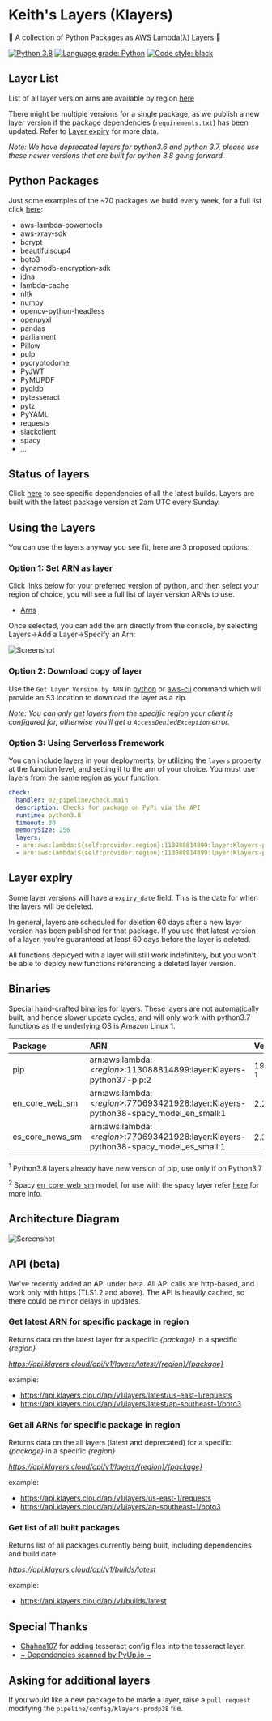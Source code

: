 # Keith's Layers (Klayers)

🐍 A collection of Python Packages as AWS Lambda(λ) Layers 🐍

[![Python 3.8](https://img.shields.io/badge/python-3.8-green.svg)](https://www.python.org/downloads/release/python-380/) [![Language grade: Python](https://img.shields.io/lgtm/grade/python/g/keithrozario/Klayers.svg?logo=lgtm&logoWidth=18)](https://lgtm.com/projects/g/keithrozario/Klayers/context:python) [![Code style: black](https://img.shields.io/badge/code%20style-black-000000.svg)](https://github.com/psf/black) 

## Layer List

List of all layer version arns are available by region [here](deployments/python3.8/arns)

There might be multiple versions for a single package, as we publish a new layer version if the package dependencies (`requirements.txt`) has been updated. Refer to [Layer expiry](#Layer-expiry) for more data.

*Note: We have deprecated layers for python3.6 and python 3.7, please use these newer versions that are built for python 3.8 going forward.*

## Python Packages

Just some examples of the ~70 packages we build every week, for a full list click [here](pipeline/config/Klayers-prodp38/packages.csv):

* aws-lambda-powertools
* aws-xray-sdk
* bcrypt
* beautifulsoup4
* boto3
* dynamodb-encryption-sdk
* idna
* lambda-cache
* nltk
* numpy
* opencv-python-headless
* openpyxl
* pandas
* parliament
* Pillow
* pulp
* pycryptodome
* PyJWT
* PyMUPDF
* pyqldb
* pytesseract
* pytz
* PyYAML
* requests
* slackclient
* spacy
* ...

## Status of layers

Click [here](https://pyup.io/repos/github/keithrozario/Klayers/) to see specific dependencies of all the latest builds. Layers are built with the latest package version at 2am UTC every Sunday.

## Using the Layers

You can use the layers anyway you see fit, here are 3 proposed options:

### Option 1: Set ARN as layer

Click links below for your preferred version of python, and then select your region of choice, you will see a full list of layer version ARNs to use.

* [Arns](deployments/python3.8/arns)

Once selected, you can add the arn directly from the console, by selecting Layers->Add a Layer->Specify an Arn:

![Screenshot](documentation/add_arn.png)

### Option 2: Download copy of layer

Use the `Get Layer Version by ARN` in [python](https://boto3.amazonaws.com/v1/documentation/api/latest/reference/services/lambda.html#Lambda.Client.get_layer_version_by_arn) or [aws-cli](https://docs.aws.amazon.com/cli/latest/reference/lambda/get-layer-version-by-arn.html) command which will provide an S3 location to download the layer as a zip.

*Note: You can only get layers from the specific region your client is configured for, otherwise you'll get a `AccessDeniedException` error.*

### Option 3: Using Serverless Framework

You can include layers in your deployments, by utilizing the `layers` property at the function level, and setting it to the arn of your choice. You must use layers from the same region as your function:

```yaml
check:
  handler: 02_pipeline/check.main
  description: Checks for package on PyPi via the API
  runtime: python3.8
  timeout: 30
  memorySize: 256
  layers:
  - arn:aws:lambda:${self:provider.region}:113088814899:layer:Klayers-python37-packaging:1
  - arn:aws:lambda:${self:provider.region}:113088814899:layer:Klayers-python38-aws-lambda-powertools:23
```

## Layer expiry

Some layer versions will have a `expiry_date` field. This is the date for when the layers will be deleted.

In general, layers are scheduled for deletion 60 days after a new layer version has been published for that package. If you use that latest version of a layer, you're guaranteed at least 60 days before the layer is deleted.

All functions deployed with a layer will still work indefinitely, but you won't be able to deploy new functions referencing a deleted layer version.

## Binaries

Special hand-crafted binaries for layers. These layers are not automatically built, and hence slower update cycles, and will only work with python3.7 functions as the underlying OS is Amazon Linux 1.

| Package        | ARN                                                                             | Version    |
| :------------- |:------------------------------------------------------------------------------- | ---------- |
| pip            | arn:aws:lambda:\<*region*>:113088814899:layer:Klayers-python37-pip:2            | 19.2.1 <sup>1</sup>|     |
| en_core_web_sm | arn:aws:lambda:\<*region*>:770693421928:layer:Klayers-python38-spacy_model_en_small:1 | 2.2.5 <sup>2</sup>|
| es_core_news_sm | arn:aws:lambda:\<*region*>:770693421928:layer:Klayers-python38-spacy_model_es_small:1 | 2.3.1 <sup>2</sup>|

<sup>1</sup> Python3.8 layers already have new version of pip, use only if on Python3.7

<sup>2</sup> Spacy [en_core_web_sm](https://spacy.io/models/en) model, for use with the spacy layer refer [here](https://github.com/keithrozario/Klayers/issues/97) for more info.


## Architecture Diagram

![Screenshot](documentation/Klayers-Architecture.png)

## API (beta)

We've recently added an API under beta. All API calls are http-based, and work only with https (TLS1.2 and above). The API is heavily cached, so there could be minor delays in updates.

### Get latest ARN for specific package in region

Returns data on the latest layer for a specific *{package}* in a specific *{region}*

*https://api.klayers.cloud/api/v1/layers/latest/{region}/{package}*

example:

  * https://api.klayers.cloud/api/v1/layers/latest/us-east-1/requests
  * https://api.klayers.cloud/api/v1/layers/latest/ap-southeast-1/boto3


### Get all ARNs for specific package in region

Returns data on the all layers (latest and deprecated) for a specific *{package}* in a specific *{region}*

*https://api.klayers.cloud/api/v1/layers/{region}/{package}*


example:

  * https://api.klayers.cloud/api/v1/layers/us-east-1/requests
  * https://api.klayers.cloud/api/v1/layers/ap-southeast-1/boto3

### Get list of all built packages

Returns list of all packages currently being built, including dependencies and build date.

*https://api.klayers.cloud/api/v1/builds/latest*

example:
  
  * https://api.klayers.cloud/api/v1/builds/latest

## Special Thanks

* [Chahna107](https://github.com/chahna107) for adding tesseract config files into the tesseract layer.
* [~ Dependencies scanned by PyUp.io ~](https://pyup.io/)

## Asking for additional layers

If you would like a new package to be made a layer, raise a `pull request` modifying the `pipeline/config/Klayers-prodp38` file. 
